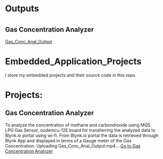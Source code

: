 # Outputs 
  # <a name="gas-concentration-analyzer"></a>
  ## Gas Concentration Analyzer
  [Gas_Conc_Anal_Output](https://github.com/Shivram-U/Embedded_Application_Projects/assets/92662851/66c7ede3-e457-4756-981c-b634f4500a47)
  
# Embedded_Application_Projects
I store my embedded projects and their source code in this repo.

# Projects:
  ## Gas Concentration Analyzer
  To analyze the concentration of methane and carbondioxide using MQ5 LPG Gas Sensor, nodemcu-12E board for transferring the analyzed data to Blynk.io portal using wi-fi.
  From Blynk.io portal the data is retrieved through Blynk App and displayed in terms of a Gauge meter of the Gas Concentration.
  Uploading Gas_Conc_Anal_Output.mp4…
  [Go to Gas Concentration Analyzer](#gas-concentration-analyzer)
